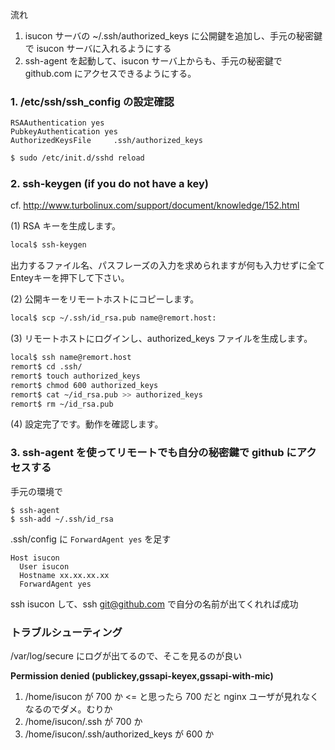 流れ

1. isucon サーバの ~/.ssh/authorized_keys に公開鍵を追加し、手元の秘密鍵で isucon サーバに入れるようにする
2. ssh-agent を起動して、isucon サーバ上からも、手元の秘密鍵で github.com にアクセスできるようにする。

### 1. /etc/ssh/ssh_config の設定確認

```
RSAAuthentication yes
PubkeyAuthentication yes
AuthorizedKeysFile     .ssh/authorized_keys
```

```bash
$ sudo /etc/init.d/sshd reload
```

### 2. ssh-keygen (if you do not have a key)

cf. http://www.turbolinux.com/support/document/knowledge/152.html

(1) RSA キーを生成します。

```bash
local$ ssh-keygen
```

出力するファイル名、パスフレーズの入力を求められますが何も入力せずに全てEnteyキーを押下して下さい。

(2) 公開キーをリモートホストにコピーします。

```bash
local$ scp ~/.ssh/id_rsa.pub name@remort.host:
```

(3) リモートホストにログインし、authorized_keys ファイルを生成します。

```bash
local$ ssh name@remort.host
remort$ cd .ssh/
remort$ touch authorized_keys
remort$ chmod 600 authorized_keys
remort$ cat ~/id_rsa.pub >> authorized_keys
remort$ rm ~/id_rsa.pub
```

(4) 設定完了です。動作を確認します。

### 3. ssh-agent を使ってリモートでも自分の秘密鍵で github にアクセスする

手元の環境で

```
$ ssh-agent
$ ssh-add ~/.ssh/id_rsa
```

.ssh/config に `ForwardAgent yes` を足す

```
Host isucon
  User isucon
  Hostname xx.xx.xx.xx
  ForwardAgent yes
```

ssh isucon して、ssh git@github.com で自分の名前が出てくれれば成功

### トラブルシューティング

/var/log/secure にログが出てるので、そこを見るのが良い

**Permission denied (publickey,gssapi-keyex,gssapi-with-mic)**

1. /home/isucon が 700 か <= と思ったら 700 だと nginx ユーザが見れなくなるのでダメ。むりか
2. /home/isucon/.ssh が 700 か
3. /home/isucon/.ssh/authorized_keys が 600 か
